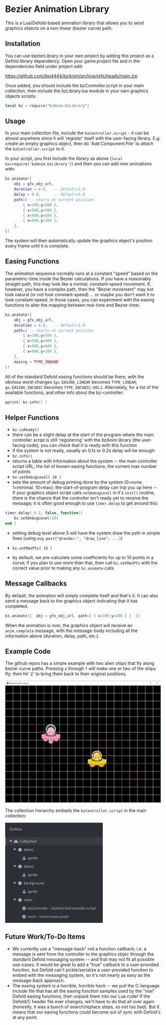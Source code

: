 # Bezier Animation Library

This is a Lua/Defold-based animation library that allows you to send graphics objects on a non-linear (bezier curve) path.

## Installation
You can use bezierLibrary in your own project by adding this project as a Defold library dependency. Open your game.project file and in the dependencies field under project add:

https://github.com/jbp4444/bzAnim/archive/refs/heads/main.zip

Once added, you should include the bzController.script in your main collection, then include the bzLibrary.lua module in your own graphics objects scripts:

```lua
local bz = require("bzAnim.bzLibrary")
```

## Usage
In your main collection file, include the `bzController.script` - it can be almost anywhere since it will 'register' itself with the user-facing library.  E.g. create an empty graphics object, then do 'Add Component File' to attach the `bzController.script` to it.

In your script, you first include the library as above (`local bz=require('bzAnim.bzLibrary')`) and then you can add new animations with:

```lua
bz.animate({ 
	obj = gfx_obj_url, 
	duration = 4.0,   -- default=1.0
	delay = 0.0,      -- default=0.0
	path={ -- starts at current position
		{ x=100,y=500 },
		{ x=500,y=500 },
		{ x=900,y=500 },
		{ x=900,y=100 },
	},
})
```

The system will then automatically update the graphics object's position every frame until it is complete.


## Easing Functions
The animation sequence normally runs at a constant "speed" based on the parametric-time inside the Bezier calculations.  If you have a reasonably straight path, this may look like a normal, constant-speed movement.  If, however, you have a complex path, then the "Bezier movement" may not look natural (or not look constant-speed) ... or maybe you don't want it to look constant-speed.  In those cases, you can experiment with the easing functions to alter the mapping between real-time and Bezier-time:

```lua
bz.animate({ 
	obj = gfx_obj_url, 
	duration = 4.0,   -- default=1.0
	path={ -- starts at current position
		{ x=100,y=500 },
		{ x=500,y=500 },
		{ x=900,y=500 },
		{ x=900,y=100 },
	},
	easing = TYPE_INQUAD
})
```

All of the standard Defold easing functions should be there, with the obvious word-changes (`go.EASING_LINEAR` becomes `TYPE_LINEAR`; `go.EASING_INCUBIC` becomes `TYPE_INCUBIC`; etc.).  Alternately, for a list of the available functions, and other info about the bz-controller:

```lua
pprint( bz.info() )
```

## Helper Functions
* `bz.isReady()`
 * there can be a slight delay at the start of the program where the main controller script is still 'registering' with the bzAnim library (the user-facing code); you can check that it is ready with this function
 * if the system is not ready, usually an 0.1s or 0.2s delay will be enough:
* `bz.info()`
 * returns a table with information about the system -- the main controller script URL; the list of known easing functions; the current max number of points
* `bz.setDebugLevel( 10 )`
 * sets the amount of debug printing done by the system (0=none, 1=minimal, 10=max); the start-of-program delay can trip you up here -- if your graphics object script calls `setDebugLevel` in it's `init()` routine, there is the chance that the controller isn't ready yet to receive the message; it is often good enough to use `timer.delay` to get around this:

```lua
timer.delay( 0.2, false, function()
	bz.setDebugLevel(10)
end )
```
 * setting debug level above 5 will have the system draw the path in simple lines (using `msg.post("@render:", "draw_line", ...)`)

* `bz.setMaxPts( 15 )`
 * by default, we pre-calculate some coefficients for up to 10 points in a curve; if you plan to use more than that, then call `bz.setMaxPts` with the correct value prior to making any `bz.animate` calls


## Message Callbacks
By default, the animation will simply complete itself and that's it.  It can also send a message back to the graphics object indicating that it has completed.

```lua
bz.animate({  obj = gfx_obj_url, path={ { x=100,y=500 } }  })
```

When the animation is over, the graphics object will receive an `anim_complete` message, with the message-body including all the information above (duration, delay, path, etc.).

## Example Code
The github repos has a simple example with two alien ships that fly along bezier curve paths.  Pressing `a` through `f` will make one or two of the ships fly; then hit 'z' to bring them back to their original positions.

![Screenshot of example code](screenshot.png)

The collection hierarchy embeds the `bzController.script` in the main collection:

![Collection hierarchy](collection_hierarchy.png)



## Future Work/To-Do Items
* We currently use a "message-back" not a function callback; i.e. a message is sent from the controller to the graphics objec through the standard Defold messaging system -- and that may not fit all possible use-cases.  It would be great to add a "true" callback to a user-provided function, but Defold can't pickle/serialize a user-provided function to embed with the messaging system, so it's not nearly as easy as the message-back approach.
* The easing system is a horrible, horrible hack -- we pull the C-language include file that has all the easing function samples used by the "real" Defold easing functions, then unpack them into our Lua code!  If the Defold/C header file ever changes, we'll have to do that all over again (honestly, it was a bunch of search/replace steps, so not too bad).  But it means that our easing functions could become out of sync with Defold's at any point.

